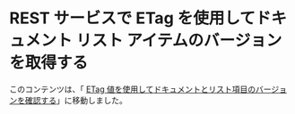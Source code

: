 
# REST サービスで ETag を使用してドキュメント リスト アイテムのバージョンを取得する

このコンテンツは、「 [ETag 値を使用してドキュメントとリスト項目のバージョンを確認する](working-with-lists-and-list-items-with-rest.md#Etag)」に移動しました。




